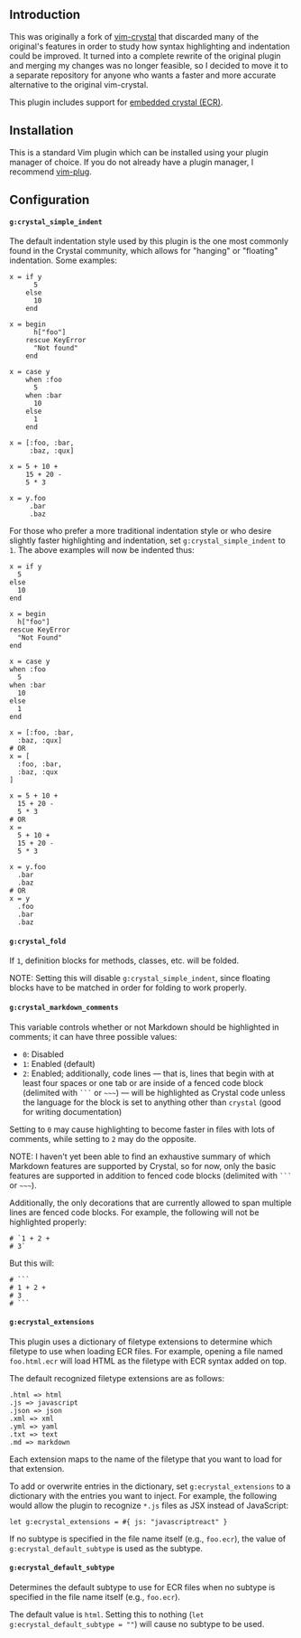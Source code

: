 ## Introduction

This was originally a fork of [vim-crystal](https://github.com/vim-crystal/vim-crystal) that discarded many of the original's features in order to study how syntax highlighting and indentation could be improved. It turned into a complete rewrite of the original plugin and merging my changes was no longer feasible, so I decided to move it to a separate repository for anyone who wants a faster and more accurate alternative to the original vim-crystal.

This plugin includes support for [embedded crystal (ECR)](https://crystal-lang.org/api/latest/ECR.html).

## Installation

This is a standard Vim plugin which can be installed using your plugin manager of choice. If you do not already have a plugin manager, I recommend [vim-plug](https://github.com/junegunn/vim-plug).

## Configuration

#### `g:crystal_simple_indent`

The default indentation style used by this plugin is the one most commonly found in the Crystal community, which allows for "hanging" or "floating" indentation. Some examples:

~~~crystal
x = if y
      5
    else
      10
    end

x = begin
      h["foo"]
    rescue KeyError
      "Not found"
    end

x = case y
    when :foo
      5
    when :bar
      10
    else
      1
    end

x = [:foo, :bar,
     :baz, :qux]

x = 5 + 10 +
    15 + 20 -
    5 * 3

x = y.foo
     .bar
     .baz
~~~

For those who prefer a more traditional indentation style or who desire slightly faster highlighting and indentation, set `g:crystal_simple_indent` to `1`. The above examples will now be indented thus:

~~~crystal
x = if y
  5
else
  10
end

x = begin
  h["foo"]
rescue KeyError
  "Not Found"
end

x = case y
when :foo
  5
when :bar
  10
else
  1
end

x = [:foo, :bar,
  :baz, :qux]
# OR
x = [
  :foo, :bar,
  :baz, :qux
]

x = 5 + 10 +
  15 + 20 -
  5 * 3
# OR
x =
  5 + 10 +
  15 + 20 -
  5 * 3

x = y.foo
  .bar
  .baz
# OR
x = y
  .foo
  .bar
  .baz
~~~

#### `g:crystal_fold`

If `1`, definition blocks for methods, classes, etc. will be folded.

NOTE: Setting this will disable `g:crystal_simple_indent`, since floating blocks have to be matched in order for folding to work properly.

#### `g:crystal_markdown_comments`

This variable controls whether or not Markdown should be highlighted in comments; it can have three possible values:

* `0`: Disabled
* `1`: Enabled (default)
* `2`: Enabled; additionally, code lines &mdash; that is, lines that begin with at least four spaces or one tab or are inside of a fenced code block (delimited with ` ``` ` or `~~~`) &mdash; will be highlighted as Crystal code unless the language for the block is set to anything other than `crystal` (good for writing documentation)

Setting to `0` may cause highlighting to become faster in files with lots of comments, while setting to `2` may do the opposite.

NOTE: I haven't yet been able to find an exhaustive summary of which Markdown features are supported by Crystal, so for now, only the basic features are supported in addition to fenced code blocks (delimited with ` ``` ` or `~~~`).

Additionally, the only decorations that are currently allowed to span multiple lines are fenced code blocks. For example, the following will not be highlighted properly:

~~~crystal
# `1 + 2 +
# 3`
~~~

But this will:

~~~crystal
# ```
# 1 + 2 +
# 3
# ```
~~~

#### `g:ecrystal_extensions`

This plugin uses a dictionary of filetype extensions to determine which filetype to use when loading ECR files. For example, opening a file named `foo.html.ecr` will load HTML as the filetype with ECR syntax added on top.

The default recognized filetype extensions are as follows:

~~~
.html => html
.js => javascript
.json => json
.xml => xml
.yml => yaml
.txt => text
.md => markdown
~~~

Each extension maps to the name of the filetype that you want to load for that extension.

To add or overwrite entries in the dictionary, set `g:ecrystal_extensions` to a dictionary with the entries you want to inject. For example, the following would allow the plugin to recognize `*.js` files as JSX instead of JavaScript:

~~~vim
let g:ecrystal_extensions = #{ js: "javascriptreact" }
~~~

If no subtype is specified in the file name itself (e.g., `foo.ecr`), the value of `g:ecrystal_default_subtype` is used as the subtype.

#### `g:ecrystal_default_subtype`

Determines the default subtype to use for ECR files when no subtype is specified in the file name itself (e.g., `foo.ecr`).

The default value is `html`. Setting this to nothing (`let g:ecrystal_default_subtype = ""`) will cause no subtype to be used.
